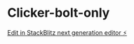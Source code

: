# Clicker-bolt-only

[Edit in StackBlitz next generation editor ⚡️](https://stackblitz.com/~/github.com/Kokoss74/Clicker-bolt-only)